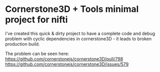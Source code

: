 # Cornerstone3D + Tools minimal project for nifti

I've created this quick & dirty project to have a complete code and debug problem with cyclic dependencies in cornerstone3D - it leads to broken production build.

The problem can be seen here:
https://github.com/cornerstonejs/cornerstone3D/pull/798
https://github.com/cornerstonejs/cornerstone3D/issues/579
